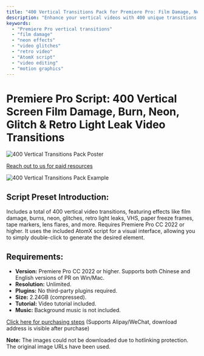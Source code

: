 ```yaml
---
title: "400 Vertical Transitions Pack for Premiere Pro: Film Damage, Neon & Glitch Effects"
description: "Enhance your vertical videos with 400 unique transitions for Premiere Pro. Explore film damage, neon glows, glitches, retro light leaks, and more. Easy to use with AtomX. No plugins needed."
keywords: 
  - "Premiere Pro vertical transitions"
  - "film damage"
  - "neon effects"
  - "video glitches"
  - "retro video"
  - "AtomX script"
  - "video editing"
  - "motion graphics"
---
```


# Premiere Pro Script: 400 Vertical Screen Film Damage, Burn, Neon, Glitch & Retro Light Leak Video Transitions

![400 Vertical Transitions Pack Poster](https://www.gfxcamp.com/wp-content/uploads/2022/08/0001-1.jpg)

[Reach out to us for paid resources](https://wa.me/8613237610083)

![400 Vertical Transitions Pack Example](https://www.gfxcamp.com/wp-content/uploads/2022/08/0002-1.jpg)

## Script Preset Introduction:

Includes a total of 400 vertical video transitions, featuring effects like film damage, burns, neon, glitches, retro light leaks, VHS, paper freeze frames, tape markers, lens flares, and more. Requires Premiere Pro CC 2022 or higher. It uses the included AtomX script for a visual interface, allowing you to simply double-click to generate the desired element.

## Requirements:

*   **Version:** Premiere Pro CC 2022 or higher. Supports both Chinese and English versions of PR on Win/Mac.
*   **Resolution:** Unlimited.
*   **Plugins:** No third-party plugins required.
*   **Size:** 2.24GB (compressed).
*   **Tutorial:** Video tutorial included.
*   **Music:** Background music is not included.

[Click here for purchasing steps](https://www.gfxcamp.com/buy-help)
(Supports Alipay/WeChat, download address is visible after purchase)

**Note:** The images could not be downloaded due to hotlinking protection. The original image URLs have been used.

